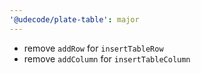 ```yaml
---
'@udecode/plate-table': major
---
```


- remove `addRow` for `insertTableRow`
- remove `addColumn` for `insertTableColumn`